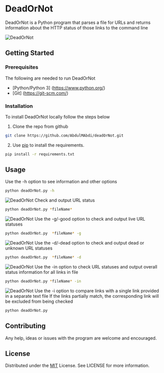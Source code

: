 # DeadOrNot

DeadOrNot is a Python program that parses a file for URLs and returns information about the HTTP status of those links to the command line 

![DeadOrNot](https://i.imgur.com/zw850Cd.png)

## Getting Started

### Prerequisites
The following are needed to run DeadOrNot
* [Python/Python 3] (https://www.python.org/)
* [Git] (https://git-scm.com/)

### Installation
To install DeadOrNot locally follow the steps below
1. Clone the repo from github
```bash
git clone https://github.com/AbdulMAbdi/deadOrNot.git
```
2. Use [pip](https://pip.pypa.io/en/stable/) to install the requirements.
```bash
pip install -r requirements.txt
```

## Usage

Use the -h option to see information and other options
```bash
python deadOrNot.py -h
```
![DeadOrNot](https://i.imgur.com/pbr75wt.png)
Check and output URL status  
```bash
python deadOrNot.py *fileName*
```
![DeadOrNot](https://i.imgur.com/zw850Cd.png)
Use the -g/-good option to check and output live URL statuses
```bash
python deadOrNot.py  *fileName* -g
```
![DeadOrNot](https://i.imgur.com/Cr4lMpn.png)
Use the -d/-dead option to check and output dead or unknown URL statuses
```bash
python deadOrNot.py  *fileName* -d
```
![DeadOrNot](https://i.imgur.com/WcqMzVM.png)
Use the -in option to check URL statuses and output overall status information for all links in file
```bash
python deadOrNot.py *fileName* -in
```
![DeadOrNot](https://i.imgur.com/u3Ve1RD.png)
Use the -i option to compare links with a single link provided in a separate text file
If the links partially match, the corresponding link will be excluded from being checked
```bash
python deadOrNot.py 
```
## Contributing
Any help, ideas or issues with the program are welcome and encouraged. 

## License
Distributed under the [MIT](https://choosealicense.com/licenses/mit/) License. See LICENSE for more information.
